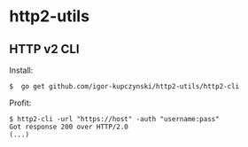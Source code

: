 # http2-utils

## HTTP v2 CLI

Install:

    $  go get github.com/igor-kupczynski/http2-utils/http2-cli

Profit:

    $ http2-cli -url "https://host" -auth "username:pass"
    Got response 200 over HTTP/2.0
    (...)
